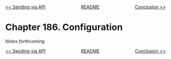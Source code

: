 <div>
<div style='float: left'><a href='ch185-sending-via-api.md'>&lt;&lt; Sending via API</a></div>
<div style='float: right'><a href='ch187-conclusion.md'>Conclusion &gt;&gt;</a></div>
<div style='float: inline-auto;text-align:center'><a href='README.md'>README</a></div>
<div style="clear: both"></div>
</div>

# Chapter 186. Configuration

*Notes forthcoming*

<div>
<div style='float: left'><a href='ch185-sending-via-api.md'>&lt;&lt; Sending via API</a></div>
<div style='float: right'><a href='ch187-conclusion.md'>Conclusion &gt;&gt;</a></div>
<div style='float: inline-auto;text-align:center'><a href='README.md'>README</a></div>
<div style="clear: both"></div>
</div>